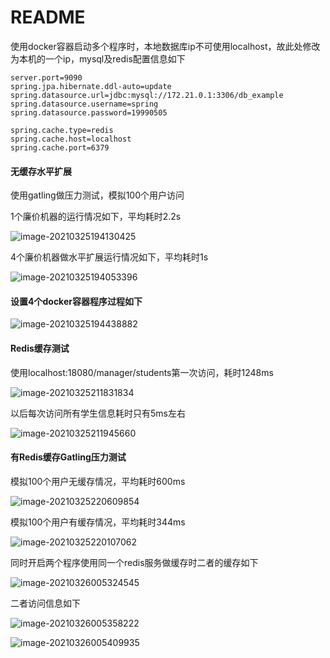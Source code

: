 # README

使用docker容器启动多个程序时，本地数据库ip不可使用localhost，故此处修改为本机的一个ip，mysql及redis配置信息如下

```properties
server.port=9090
spring.jpa.hibernate.ddl-auto=update
spring.datasource.url=jdbc:mysql://172.21.0.1:3306/db_example
spring.datasource.username=spring
spring.datasource.password=19990505

spring.cache.type=redis
spring.cache.host=localhost
spring.cache.port=6379
```

#### 无缓存水平扩展

使用gatling做压力测试，模拟100个用户访问

1个廉价机器的运行情况如下，平均耗时2.2s

![image-20210325194130425](D:\日常生活\大三下\软件体系结构\projects\StressManager\image-20210325194130425.png)

4个廉价机器做水平扩展运行情况如下，平均耗时1s

![image-20210325194053396](D:\日常生活\大三下\软件体系结构\projects\StressManager\image-20210325194053396.png)

#### 设置4个docker容器程序过程如下

![image-20210325194438882](D:\日常生活\大三下\软件体系结构\projects\StressManager\image-20210325194438882.png)

#### Redis缓存测试

使用localhost:18080/manager/students第一次访问，耗时1248ms

![image-20210325211831834](D:\日常生活\大三下\软件体系结构\projects\StressManager\image-20210325211831834.png)

以后每次访问所有学生信息耗时只有5ms左右

![image-20210325211945660](D:\日常生活\大三下\软件体系结构\projects\StressManager\image-20210325211945660.png)

#### 有Redis缓存Gatling压力测试

模拟100个用户无缓存情况，平均耗时600ms

![image-20210325220609854](D:\日常生活\大三下\软件体系结构\projects\StressManager\image-20210325220609854.png)

模拟100个用户有缓存情况，平均耗时344ms

![image-20210325220107062](D:\日常生活\大三下\软件体系结构\projects\StressManager\image-20210325220107062.png)

同时开启两个程序使用同一个redis服务做缓存时二者的缓存如下

![image-20210326005324545](D:\日常生活\大三下\软件体系结构\projects\StressManager\image-20210326005324545.png)

二者访问信息如下

![image-20210326005358222](D:\日常生活\大三下\软件体系结构\projects\StressManager\image-20210326005358222.png)

![image-20210326005409935](D:\日常生活\大三下\软件体系结构\projects\StressManager\image-20210326005409935.png)